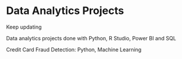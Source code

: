 # Data Analytics Projects

Keep updating

Data analytics projects done with Python, R Studio, Power BI and SQL

Credit Card Fraud Detection: Python, Machine Learning
